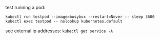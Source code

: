 test running a pod:
```
kubectl run testpod --image=busybox --restart=Never -- sleep 3600
kubectl exec testpod -- nslookup kubernetes.default
```

see external ip addresses:
`kubectl get service -A`